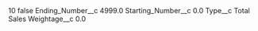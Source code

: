 <?xml version="1.0" encoding="UTF-8"?>
<CustomMetadata xmlns="http://soap.sforce.com/2006/04/metadata" xmlns:xsi="http://www.w3.org/2001/XMLSchema-instance" xmlns:xsd="http://www.w3.org/2001/XMLSchema">
    <label>10</label>
    <protected>false</protected>
    <values>
        <field>Ending_Number__c</field>
        <value xsi:type="xsd:double">4999.0</value>
    </values>
    <values>
        <field>Starting_Number__c</field>
        <value xsi:type="xsd:double">0.0</value>
    </values>
    <values>
        <field>Type__c</field>
        <value xsi:type="xsd:string">Total Sales</value>
    </values>
    <values>
        <field>Weightage__c</field>
        <value xsi:type="xsd:double">0.0</value>
    </values>
</CustomMetadata>
